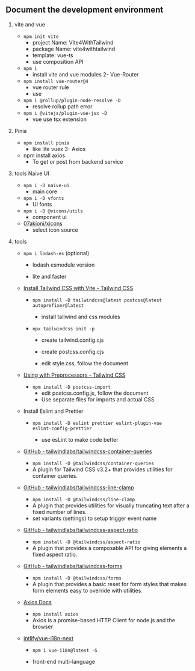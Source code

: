 ## Document the development environment

1. vite and vue
   
   - <code>npm init vite</code>
     - project Name: Vite4WithTailwind
     - package Name: vite4withtailwind
     - template: vue-ts
     - use composition API
   - <code>npm i</code>
     - install vite and vue modules
       2- Vue-Router
   - <code>npm install vue-router@4</code>
     - vue router rule
     - use <code><router-view /></code>
   - <code>npm i @rollup/plugin-node-resolve -D</code>
     - resolve rollup path error
   - <code>npm i @vitejs/plugin-vue-jsx -D</code>
     - vue use tsx extension

2. Pinia
   
   - <code>npm install pinia</code>  
     - like lite vuex
       3- Axios
   - npm install axios
     - To get or post from backend service

3. tools Naive UI
   
   - <code>npm i -D naive-ui</code>
     - main core
   - <code>npm i -D vfonts</code>
     - UI fonts
   - <code>npm i -D @vicons/utils</code>
     - component ui
   - [07akioni/xicons](https://github.com/07akioni/xicons#installation)
     - select icon source

4. tools
   
   - <code>npm i lodash-es</code> (optional)
     
     - lodash esmodule version
     
     - lite and faster
   
   - [Install Tailwind CSS with Vite - Tailwind CSS](https://tailwindcss.com/docs/guides/vite#vue)
     
     - <code>npm install -D tailwindcss@latest postcss@latest autoprefixer@latest</code>
       
       - install tailwind and css modules
     
     - <code>npx tailwindcss init -p</code>
       
       - create tailwind.config.cjs
       
       - create postcss.config.cjs
       
       - edit style.css, follow the document
   
   - [Using with Preprocessors - Tailwind CSS](https://tailwindcss.com/docs/using-with-preprocessors#build-time-imports)
     
     - <code>npm install -D postcss-import</code>
       - edit postcss.config.js, follow the document
       - Use separate files for imports and actual CSS
   
   - Install Eslint and Prettier
     
     - <code>npm install -D eslint prettier eslint-plugin-vue eslint-config-prettier</code>
       
       - use esLint to make code better
   
   - [GitHub - tailwindlabs/tailwindcss-container-queries](https://github.com/tailwindlabs/tailwindcss-container-queries)
     
     - <code>npm install -D @tailwindcss/container-queries</code>
     - A plugin for Tailwind CSS v3.2+ that provides utilities for container queries.
   
   - [GitHub - tailwindlabs/tailwindcss-line-clamp](https://github.com/tailwindlabs/tailwindcss-line-clamp)
     
     - <code>npm install -D @tailwindcss/line-clamp</code>
     - A plugin that provides utilities for visually truncating text after a fixed number of lines.
     - set variants (settings) to setup trigger event name
   
   - [GitHub - tailwindlabs/tailwindcss-aspect-ratio](https://github.com/tailwindlabs/tailwindcss-aspect-ratio)
     
     - <code>npm install -D @tailwindcss/aspect-ratio</code>
     - A plugin that provides a composable API for giving elements a fixed aspect ratio.
   
   - [GitHub - tailwindlabs/tailwindcss-forms](https://github.com/tailwindlabs/tailwindcss-forms)
     
     - <code>npm install -D @tailwindcss/forms</code>
     - A plugin that provides a basic reset for form styles that makes form elements easy to override with utilities.
   
   - [Axios Docs](https://axios-http.com/docs/intro)
     
     - <code>npm install axios</code>
     - Axios is a promise-based HTTP Client for node.js and the browser
   
   - [intlify/vue-i18n-next](https://github.com/intlify/vue-i18n-next)
     
     - <code>npm i vue-i18n@latest -S</code>
     
     - front-end multi-language
